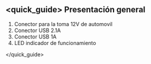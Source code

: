 ## <quick_guide> Presentación general


1. Conector para la toma 12V de automovil 
2. Conector USB 2.1A
3. Conector USB 1A
4. LED indicador de funcionamiento

</quick_guide>
